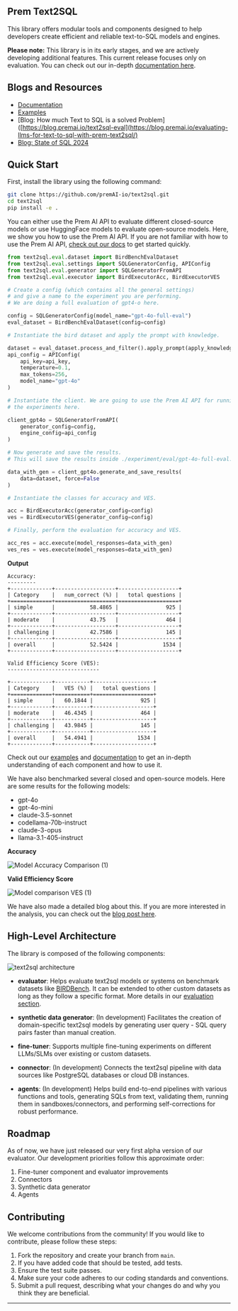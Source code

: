 ## Prem Text2SQL

This library offers modular tools and components designed to help developers create efficient and reliable text-to-SQL models and engines.

**Please note:** This library is in its early stages, and we are actively developing additional features. This current release focuses only on evaluation. You can check out our in-depth [documentation here](/docs/evaluation/).

## Blogs and Resources 

- [Documentation](/docs)
- [Examples](/examples)
- [Blog: How much Text to SQL is a solved Problem]([https://blog.premai.io/text2sql-eval](https://blog.premai.io/evaluating-llms-for-text-to-sql-with-prem-text2sql/)
- [Blog: State of SQL 2024](https://blog.premai.io/state-of-text2sql-2024/)

## Quick Start

First, install the library using the following command:

```bash
git clone https://github.com/premAI-io/text2sql.git
cd text2sql
pip install -e .
```

You can either use the Prem AI API to evaluate different closed-source models or use HuggingFace models to evaluate open-source models. Here, we show you how to use the Prem AI API. If you are not familiar with how to use the Prem AI API, [check out our docs](https://docs.premai.io/introduction) to get started quickly.

```python
from text2sql.eval.dataset import BirdBenchEvalDataset
from text2sql.eval.settings import SQLGeneratorConfig, APIConfig
from text2sql.eval.generator import SQLGeneratorFromAPI
from text2sql.eval.executor import BirdExecutorAcc, BirdExecutorVES

# Create a config (which contains all the general settings)
# and give a name to the experiment you are performing.
# We are doing a full evaluation of gpt4-o here.

config = SQLGeneratorConfig(model_name="gpt-4o-full-eval")
eval_dataset = BirdBenchEvalDataset(config=config)

# Instantiate the bird dataset and apply the prompt with knowledge. 

dataset = eval_dataset.process_and_filter().apply_prompt(apply_knowledge=True)
api_config = APIConfig(
    api_key=api_key, 
    temperature=0.1, 
    max_tokens=256,
    model_name="gpt-4o"
)

# Instantiate the client. We are going to use the Prem AI API for running 
# the experiments here. 

client_gpt4o = SQLGeneratorFromAPI(
    generator_config=config,
    engine_config=api_config
)

# Now generate and save the results. 
# This will save the results inside ./experiment/eval/gpt-4o-full-eval.

data_with_gen = client_gpt4o.generate_and_save_results(
    data=dataset, force=False
)

# Instantiate the classes for accuracy and VES.

acc = BirdExecutorAcc(generator_config=config)
ves = BirdExecutorVES(generator_config=config)

# Finally, perform the evaluation for accuracy and VES.

acc_res = acc.execute(model_responses=data_with_gen)
ves_res = ves.execute(model_responses=data_with_gen)
```

**Output**

```
Accuracy:
---------
+-------------+-------------------+-------------------+
| Category    |   num_correct (%) |   total questions |
+=============+===================+===================+
| simple      |           58.4865 |               925 |
+-------------+-------------------+-------------------+
| moderate    |           43.75   |               464 |
+-------------+-------------------+-------------------+
| challenging |           42.7586 |               145 |
+-------------+-------------------+-------------------+
| overall     |           52.5424 |              1534 |
+-------------+-------------------+-------------------+

Valid Efficiency Score (VES):
-----------------------------

+-------------+-----------+-------------------+
| Category    |   VES (%) |   total questions |
+=============+===========+===================+
| simple      |   60.1844 |               925 |
+-------------+-----------+-------------------+
| moderate    |   46.4345 |               464 |
+-------------+-----------+-------------------+
| challenging |   43.9845 |               145 |
+-------------+-----------+-------------------+
| overall     |   54.4941 |              1534 |
+-------------+-----------+-------------------+
```

Check out our [examples](/examples/evaluation.ipynb) and [documentation](/docs/evaluation/) to get an in-depth understanding of each component and how to use it.

We have also benchmarked several closed and open-source models. Here are some results for the following models:

- gpt-4o
- gpt-4o-mini
- claude-3.5-sonnet
- codellama-70b-instruct
- claude-3-opus
- llama-3.1-405-instruct

**Accuracy**

![Model Accuracy Comparison (1)](/docs/assets/ex.png)

**Valid Efficiency Score**

![Model comparison VES (1)](/docs/assets/ves.png)


We have also made a detailed blog about this. If you are more interested in the analysis, you can check out the [blog post here](https://blog.premai.io/text2sql-eval).

## High-Level Architecture

The library is composed of the following components:

![text2sql architecture](/docs/assets/text2sql_arch.png)

- **evaluator**: Helps evaluate text2sql models or systems on benchmark datasets like [BIRDBench](https://bird-bench.github.io/). It can be extended to other custom datasets as long as they follow a specific format. More details in our [evaluation section](/docs/evaluation.md).

- **synthetic data generator**: (In development) Facilitates the creation of domain-specific text2sql models by generating user query - SQL query pairs faster than manual creation.

- **fine-tuner**: Supports multiple fine-tuning experiments on different LLMs/SLMs over existing or custom datasets.

- **connector**: (In development) Connects the text2sql pipeline with data sources like PostgreSQL databases or cloud DB instances.

- **agents**: (In development) Helps build end-to-end pipelines with various functions and tools, generating SQLs from text, validating them, running them in sandboxes/connectors, and performing self-corrections for robust performance.

## Roadmap

As of now, we have just released our very first alpha version of our evaluator. Our development priorities follow this approximate order:

1. Fine-tuner component and evaluator improvements
2. Connectors
3. Synthetic data generator
4. Agents

## Contributing

We welcome contributions from the community! If you would like to contribute, please follow these steps:

1. Fork the repository and create your branch from `main`.
2. If you have added code that should be tested, add tests.
3. Ensure the test suite passes.
4. Make sure your code adheres to our coding standards and conventions.
5. Submit a pull request, describing what your changes do and why you think they are beneficial.

---
